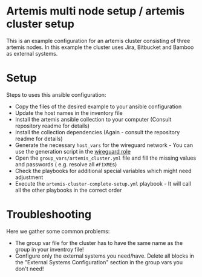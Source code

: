 # Artemis multi node setup / artemis cluster setup

This is an example configuration for an artemis cluster consisting of three artemis nodes. In this example the cluster uses Jira, Bitbucket and Bamboo as external systems.


# Setup

Steps to uses this ansible configuration:
- Copy the files of the desired example to your ansible configuration
- Update the host names in the inventory file
- Install the artemis ansible collection to your computer (Consult repository readme for details)
- Install the collection dependencies (Again - consult the repository readme for details)
- Generate the necessary `host_vars` for the wireguard network - You can use the generation script in the [wireguard role](../../roles/wireguard/host_var_gen.py)
- Open the `group_vars/artemis_cluster.yml` file and fill the missing values and passwords ( e.g. resolve all `#FIXME`s)
- Check the playbooks for additional special variables which might need adjustment
- Execute the `artemis-cluster-complete-setup.yml` playbook - It will call all the other playbooks in the correct order



# Troubleshooting
Here we gather some common problems:
- The group var file for the cluster has to have the same name as the group in your inventroy file!
- Configure only the external systems you need/have. Delete all blocks in the "External Systems Configuration" section in the group vars you don't need!
